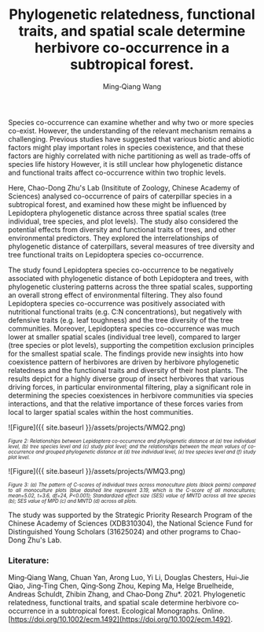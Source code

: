 ﻿---
layout: post
title:  "Phylogenetic relatedness, functional traits, and spatial scale determine herbivore co‐occurrence in a subtropical forest."
author: Ming‐Qiang Wang
categories: [ Paper ]
image: assets/projects/WMQ1.png
tags: featured
---

Species co-occurrence can examine whether and why two or more species co-exist. However, the understanding of the relevant mechanism remains a challenging. Previous studies have suggested that various biotic and abiotic factors might play important roles in species coexistence, and that these factors are highly correlated with niche partitioning as well as trade-offs of species life history However, it is still unclear how phylogenetic distance and functional traits affect co-occurrence within two trophic levels.

Here, Chao-Dong Zhu's Lab (Insititute of Zoology, Chinese Academy of Sciences) analysed co-occurrence of pairs of caterpillar species in a subtropical forest, and examined how these might be influenced by Lepidoptera phylogenetic distance across three spatial scales (tree individual, tree species, and plot levels). The study also considered the potential effects from diversity and functional traits of trees, and other environmental predictors. They explored the interrelationships of phylogenetic distance of caterpillars, several measures of tree diversity and tree functional traits on Lepidoptera species co-occurrence. 

The study found Lepidoptera species co-occurrence to be negatively associated with phylogenetic distance of both Lepidoptera and trees, with phylogenetic clustering patterns across the three spatial scales, supporting an overall strong effect of environmental filtering. They also found Lepidoptera species co-occurrence was positively associated with nutritional functional traits (e.g. C:N concentrations), but negatively with defensive traits (e.g. leaf toughness) and the tree diversity of the tree communities. Moreover, Lepidoptera species co-occurrence was much lower at smaller spatial scales (individual tree level), compared to larger (tree species or plot levels), supporting the competition exclusion principles for the smallest spatial scale. The findings provide new insights into how coexistence pattern of herbivores are driven by herbivore phylogenetic relatedness and the functional traits and diversity of their host plants. The results depict for a highly diverse group of insect herbivores that various driving forces, in particular environmental filtering, play a significant role in determining the species coexistences in herbivore communities via species interactions, and that the relative importance of these forces varies from local to larger spatial scales within the host communities. 

![Figure]({{ site.baseurl }}/assets/projects/WMQ2.png)
<p style='text-align: justify;' ><span style="font-style: italic; font-size:70%">Figure 2: Relationships between Lepidoptera co-occurrence and phylogenetic distance at (a) tree individual level, (b) tree species level and (c) study plot level; and the relationships between the mean values of co-occurrence and grouped phylogenetic distance at (d) tree individual level, (e) tree species level and (f) study plot level.
</span></p>

![Figure]({{ site.baseurl }}/assets/projects/WMQ3.png)
<p style='text-align: justify;' ><span style="font-style: italic; font-size:70%">Figure 3: (a) The pattern of C-scores of individual trees across monoculture plots (black points) compared to all monoculture plots (blue dashed line represent 3.19, which is the C-score of all monocultures; mean=5.02, t=3.6, df=24, P<0.001); Standardized effect size (SES) value of MNTD across all tree species (b); SES value of MPD (c) and MNTD (d) across all plots. 
</span></p>

The study was supported by the Strategic Priority Research Program of the Chinese Academy of Sciences (XDB310304), the National Science Fund for Distinguished Young Scholars (31625024) and other programs to Chao-Dong Zhu's Lab.



### Literature:
Ming‐Qiang Wang, Chuan Yan, Arong Luo, Yi Li, Douglas Chesters, Hui‐Jie Qiao, Jing‐Ting Chen, Qing‐Song Zhou, Keping Ma, Helge Bruelheide, Andreas Schuldt, Zhibin Zhang, and Chao‐Dong Zhu*. 2021. Phylogenetic relatedness, functional traits, and spatial scale determine herbivore co‐occurrence in a subtropical forest. Ecological Monographs. Online. [https://doi.org/10.1002/ecm.1492](https://doi.org/10.1002/ecm.1492). 

